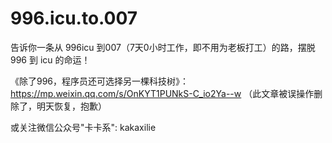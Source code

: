 # 996.icu.to.007
告诉你一条从 996icu 到007（7天0小时工作，即不用为老板打工）的路，摆脱 996 到 icu 的命运！

《除了996，程序员还可选择另一棵科技树》：https://mp.weixin.qq.com/s/OnKYT1PUNkS-C_io2Ya--w （此文章被误操作删除了，明天恢复，抱歉）

或关注微信公众号"卡卡系": kakaxilie
